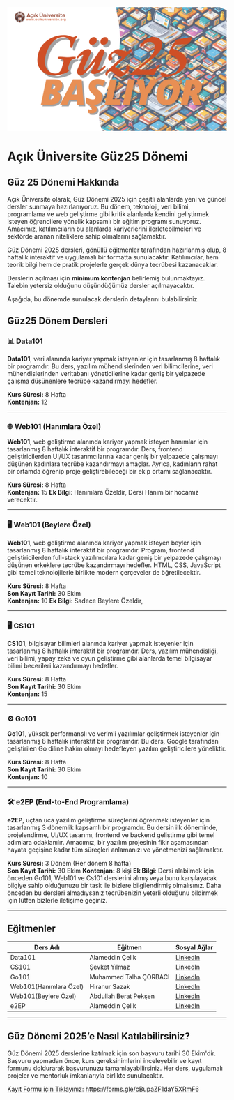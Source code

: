 <a href="https://acikuniversite.org">
<img src="./guz25.png" width="1280"/>
</a>

# Açık Üniversite Güz25 Dönemi

## Güz 25 Dönemi Hakkında
Açık Üniversite olarak, Güz Dönemi 2025 için çeşitli alanlarda yeni ve güncel dersler sunmaya hazırlanıyoruz. Bu dönem, teknoloji, veri bilimi, programlama ve web geliştirme gibi kritik alanlarda kendini geliştirmek isteyen öğrencilere yönelik kapsamlı bir eğitim programı sunuyoruz. Amacımız, katılımcıların bu alanlarda kariyerlerini ilerletebilmeleri ve sektörde aranan niteliklere sahip olmalarını sağlamaktır.

Güz Dönemi 2025 dersleri, gönüllü eğitmenler tarafından hazırlanmış olup, 8 haftalık interaktif ve uygulamalı bir formatta sunulacaktır. Katılımcılar, hem teorik bilgi hem de pratik projelerle gerçek dünya tecrübesi kazanacaklar.

Derslerin açılması için **minimum kontenjan** belirlemiş bulunmaktayız. Talebin yetersiz olduğunu düşündüğümüz dersler açılmayacaktır.

Aşağıda, bu dönemde sunulacak derslerin detaylarını bulabilirsiniz.
## Güz25 Dönem Dersleri
### 📊 Data101

**Data101**, veri alanında kariyer yapmak isteyenler için tasarlanmış 8 haftalık bir programdır. Bu ders, yazılım mühendislerinden veri bilimcilerine, veri mühendislerinden veritabanı yöneticilerine kadar geniş bir yelpazede çalışma düşünenlere tecrübe kazandırmayı hedefler.

**Kurs Süresi:** 8 Hafta  
**Kontenjan:** 12

---

### 🌐 Web101 (Hanımlara Özel)

**Web101**, web geliştirme alanında kariyer yapmak isteyen hanımlar için tasarlanmış 8 haftalık interaktif bir programdır. Ders, frontend geliştiricilerden UI/UX tasarımcılarına kadar geniş bir yelpazede çalışmayı düşünen kadınlara tecrübe kazandırmayı amaçlar. Ayrıca, kadınların rahat bir ortamda öğrenip proje geliştirebileceği bir ekip ortamı sağlanacaktır.

**Kurs Süresi:** 8 Hafta  
**Kontenjan:** 15
**Ek Bilgi**: Hanımlara Özeldir, Dersi Hanım bir hocamız verecektir.

---

### 🖥️ Web101 (Beylere Özel)

**Web101**, web geliştirme alanında kariyer yapmak isteyen beyler için tasarlanmış 8 haftalık interaktif bir programdır. Program, frontend geliştiricilerden full-stack yazılımcılara kadar geniş bir yelpazede çalışmayı düşünen erkeklere tecrübe kazandırmayı hedefler. HTML, CSS, JavaScript gibi temel teknolojilerle birlikte modern çerçeveler de öğretilecektir.

**Kurs Süresi:** 8 Hafta  
**Son Kayıt Tarihi:** 30 Ekim  
**Kontenjan:** 10
**Ek Bilgi**: Sadece Beylere Özeldir,

---

### 🖥️ CS101

**CS101**, bilgisayar bilimleri alanında kariyer yapmak isteyenler için tasarlanmış 8 haftalık interaktif bir programdır. Ders, yazılım mühendisliği, veri bilimi, yapay zeka ve oyun geliştirme gibi alanlarda temel bilgisayar bilimi becerileri kazandırmayı hedefler.

**Kurs Süresi:** 8 Hafta  
**Son Kayıt Tarihi:** 30 Ekim  
**Kontenjan:** 15

---

### ⚙️ Go101

**Go101**, yüksek performanslı ve verimli yazılımlar geliştirmek isteyenler için tasarlanmış 8 haftalık interaktif bir programdır. Bu ders, Google tarafından geliştirilen Go diline hakim olmayı hedefleyen yazılım geliştiricilere yöneliktir.

**Kurs Süresi:** 8 Hafta  
**Son Kayıt Tarihi:** 30 Ekim  
**Kontenjan:** 10

---

### 🛠️ e2EP (End-to-End Programlama)

**e2EP**, uçtan uca yazılım geliştirme süreçlerini öğrenmek isteyenler için tasarlanmış 3 dönemlik kapsamlı bir programdır. Bu dersin ilk döneminde, projelendirme, UI/UX tasarımı, frontend ve backend geliştirme gibi temel adımlara odaklanılır. Amacımız, bir yazılım projesinin fikir aşamasından hayata geçişine kadar tüm süreçleri anlamanızı ve yönetmenizi sağlamaktır.

**Kurs Süresi:** 3 Dönem (Her dönem 8 hafta)  
**Son Kayıt Tarihi:** 30 Ekim
**Kontenjan:** 8 kişi 
**Ek Bilgi**: Dersi alabilmek için önceden Go101, Web101 ve Cs101 derslerini almış veya bunu karşılayacak bilgiye sahip olduğunuzu bir task ile bizlere bilgilendirmiş olmalısınız. Daha önceden bu dersleri almadıysanız tecrübenizin yeterli olduğunu bildirmek için lütfen bizlerle iletişime geçiniz.

-------
## Eğitmenler
| Ders Adı               | Eğitmen                | Sosyal Ağlar                                                              |
| ---------------------- | ---------------------- | ------------------------------------------------------------------------- |
| Data101                | Alameddin Çelik        | [LinkedIn](https://tr.linkedin.com/in/alameddinc)                         |
| CS101                  | Şevket Yılmaz          | [LinkedIn](https://www.linkedin.com/in/svkylmz/)                          |
| Go101                  | Muhammed Talha ÇORBACI | [LinkedIn](https://www.linkedin.com/in/muhammed-talha-çorbaci-994068265/) |
| Web101(Hanımlara Özel) | Hiranur Sazak          | [LinkedIn](https://www.linkedin.com/in/hiranur-sazak-9a4442253/)          |
| Web101(Beylere Özel)   | Abdullah Berat Pekşen  | [LinkedIn](https://www.linkedin.com/in/abdullah-berat-pekşen-a85522257/)  |
| e2EP                   | Alameddin Çelik        | [LinkedIn](https://tr.linkedin.com/in/alameddinc)                         |

-----

## Güz Dönemi 2025’e Nasıl Katılabilirsiniz?

Güz Dönemi 2025 derslerine katılmak için son başvuru tarihi 30 Ekim'dir. Başvuru yapmadan önce, kurs gereksinimlerini inceleyebilir ve kayıt formunu doldurarak başvurunuzu tamamlayabilirsiniz. Her ders, uygulamalı projeler ve mentorluk imkanlarıyla birlikte sunulacaktır.

[Kayıt Formu için Tıklayınız:](https://forms.gle/cBupaZF1daY5XRmF6)
 https://forms.gle/cBupaZF1daY5XRmF6